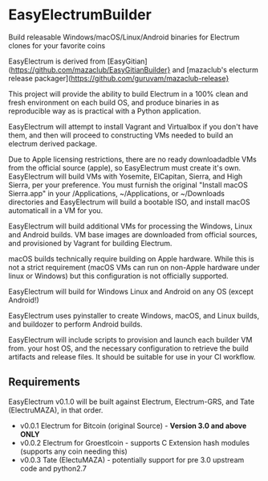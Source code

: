 # EasyElectrumBuilder
Build releasable Windows/macOS/Linux/Android binaries for Electrum clones for your favorite coins

EasyElectrum is derived from [EasyGitian](https://github.com/mazaclub/EasyGitianBuilder} and [mazaclub's electurm release packager](https://github.com/guruvam/mazaclub-release} 

This project will provide the ability to build Electrum in a 100% clean and fresh environment on each build OS, and produce binaries in as reproducible way as is practical with a Python application. 

EasyElectrum will attempt to install Vagrant and Virtualbox if you don't have them, and then will proceed to constructing 
VMs needed to build an electrum derived package.

Due to Apple licensing restrictions, there are no ready downloadadble VMs from the official source (apple), so EasyElectrum must create it's own. EasyElectrum will build VMs with Yosemite, ElCapitan, Sierra, and High Sierra, per your preference. You must furnish the original "Install macOS Sierra.app" in your /Applications, ~/Applications, or ~/Downloads directories and EasyElectrum will build a bootable ISO, and install macOS automaticall in a VM for you. 

EasyElectrum will build additional VMs for processing the Windows, Linux and Android builds. VM base images are downloaded from official sources, and provisioned by Vagrant for building Electrum.

macOS builds technically require building on Apple hardware. While this is not a strict requirement (macOS VMs can run on non-Apple hardware under linux or Windows) but this configuration is not officially supported. 

EasyElectrum will build for Windows Linux and Android on any OS (except Android!) 


EasyElectrum uses pyinstaller to create Windows, macOS, and Linux builds, and buildozer to perform Android builds. 

EasyElectrum will include scripts to provision and launch each builder VM from. your host OS, and the necessary configuration to retrieve the build artifacts and release files. It should be suitable for use in your CI workflow.

## Requirements

EasyElectrum v0.1.0 will be built against Electrum, Electrum-GRS, and Tate (ElectruMAZA), in that order. 
  - v0.0.1 Electrum for Bitcoin (original Source) - **Version 3.0 and above ONLY**
  - v0.0.2 Electrum for Groestlcoin - supports C Extension hash modules (supports any coin needing this) 
  - v0.0.3 Tate (ElectuMAZA) - potentially support for pre 3.0 upstream code and python2.7

